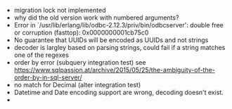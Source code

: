 - migration lock not implemented
- why did the old version work with numbered arguments?
- Error in `/usr/lib/erlang/lib/odbc-2.12.3/priv/bin/odbcserver': double free or corruption (fasttop): 0x0000000001cb75c0
- No guarantee that UUIDs will be encoded as UUIDs and not strings
- decoder is largley based on parsing strings, could fail if a string matches one of the regexes
- order by error (subquery integration test)
  see https://www.sqlpassion.at/archive/2015/05/25/the-ambiguity-of-the-order-by-in-sql-server/
- no match for Decimal (alter integration test)
- Datetime and Date encoding support are wrong, decoding doesn't exist.
- 
